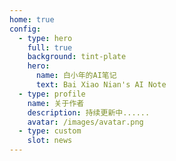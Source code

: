 ```yaml
---
home: true
config:
  - type: hero
    full: true
    background: tint-plate
    hero:
      name: 白小年的AI笔记
      text: Bai Xiao Nian's AI Note
  - type: profile
    name: 关于作者
    description: 持续更新中......
    avatar: /images/avatar.png
  - type: custom
    slot: news
---
```

